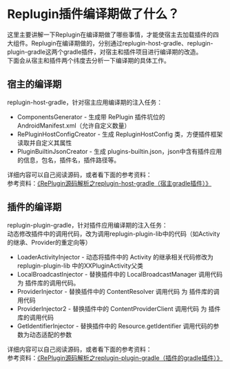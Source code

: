 # Replugin插件编译期做了什么？

这里主要讲解一下Replugin在编译期做了哪些事情，才能使宿主去加载插件的四大组件。Replugin在编译期做的，分别通过replugin-host-gradle、replugin-plugin-gradle这两个gradle插件，对宿主和插件项目进行编译期的改造。  
下面会从宿主和插件两个纬度去分析一下编译期的具体工作。
  
## 宿主的编译期

replugin-host-gradle，针对宿主应用编译期的注入任务：
* ComponentsGenerator - 生成带 RePlugin 插件坑位的 AndroidManifest.xml（允许自定义数量）
* RePluginHostConfigCreator - 生成 RepluginHostConfig 类，方便插件框架读取并自定义其属性
* PluginBuiltinJsonCreator - 生成 plugins-builtin.json，json中含有插件应用的信息，包名，插件名，插件路径等。  

详细内容可以自己阅读源码，或者看下面的参考资料：  
参考资料：[《RePlugin源码解析之replugin-host-gradle（宿主gradle插件）》](https://www.jianshu.com/p/ca3bda0800b6)

## 插件的编译期

replugin-plugin-gradle，针对插件应用编译期的注入任务：  
动态修改插件中的调用代码，改为调用replugin-plugin-lib中的代码（如Activity的继承、Provider的重定向等）
* LoaderActivityInjector - 动态将插件中的 Activity 的继承相关代码修改为 replugin-plugin-lib 中的XXPluginActivity父类
* LocalBroadcastInjector - 替换插件中的 LocalBroadcastManager 调用代码 为 插件库的调用代码。
* ProviderInjector - 替换插件中的 ContentResolver 调用代码 为 插件库的调用代码
* ProviderInjector2 - 替换插件中的 ContentProviderClient 调用代码 为 插件库的调用代码
* GetIdentifierInjector - 替换插件中的 Resource.getIdentifier 调用代码的参数为动态适配的参数

详细内容可以自己阅读源码，或者看下面的参考资料：  
参考资料：[《RePlugin源码解析之replugin-plugin-gradle（插件的gradle插件）》](https://www.jianshu.com/p/a9b3aaba8e45)  
